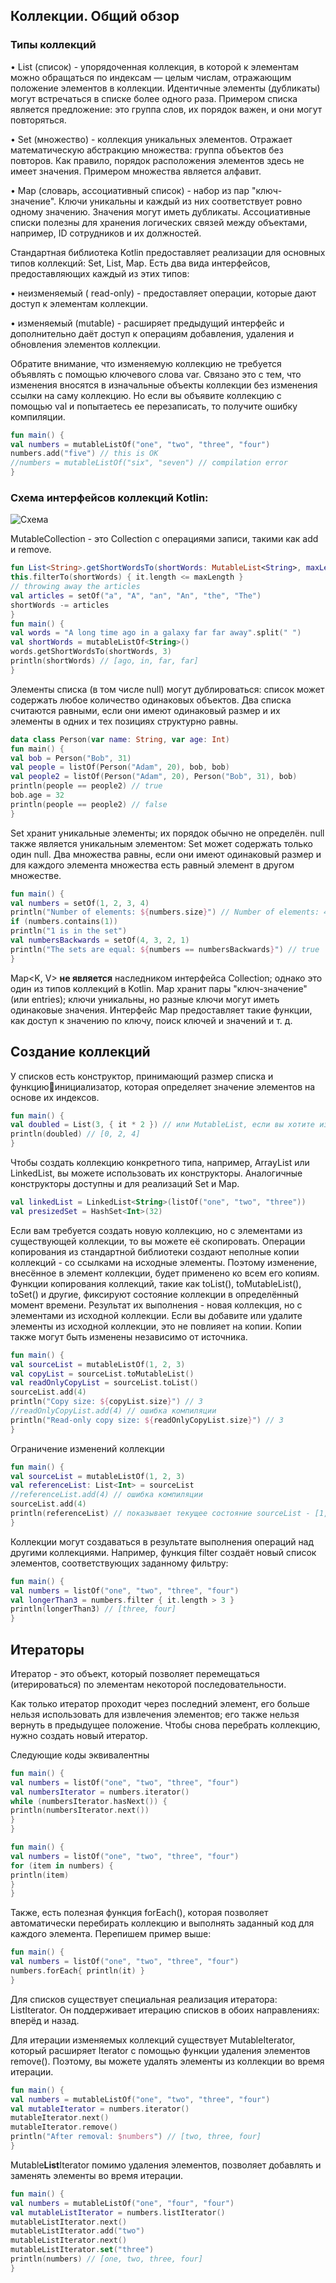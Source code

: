 ## Коллекции. Общий обзор
### Типы коллекций
• List (список) - упорядоченная коллекция, в которой к элементам можно 
обращаться по индексам — целым числам, отражающим положение элементов в 
коллекции. Идентичные элементы (дубликаты) могут встречаться в списке более 
одного раза. Примером списка является предложение: это группа слов, их 
порядок важен, и они могут повторяться.

• Set (множество) - коллекция уникальных элементов. Отражает математическую 
абстракцию множества: группа объектов без повторов. Как правило, порядок 
расположения элементов здесь не имеет значения. Примером множества является 
алфавит.

• Map (словарь, ассоциативный список) - набор из пар "ключ-значение". Ключи 
уникальны и каждый из них соответствует ровно одному значению. Значения 
могут иметь дубликаты. Ассоциативные списки полезны для хранения логических 
связей между объектами, например, ID сотрудников и их должностей.

Стандартная библиотека Kotlin предоставляет реализации для основных типов 
коллекций: Set, List, Map. Есть два вида интерфейсов, предоставляющих каждый из 
этих типов:

• неизменяемый ( read-only) - предоставляет операции, которые дают доступ к 
элементам коллекции.

• изменяемый (mutable) - расширяет предыдущий интерфейс и дополнительно даёт 
доступ к операциям добавления, удаления и обновления элементов коллекции.

Обратите внимание, что изменяемую коллекцию не требуется объявлять с помощью 
ключевого слова var. Связано это с тем, что изменения вносятся в изначальные 
объекты коллекции без изменения ссылки на саму коллекцию. Но если вы объявите 
коллекцию с помощью val и попытаетесь ее перезаписать, то получите ошибку 
компиляции.
```kotlin
fun main() { 
val numbers = mutableListOf("one", "two", "three", "four") 
numbers.add("five") // this is OK 
//numbers = mutableListOf("six", "seven") // compilation error
}
```

### Схема интерфейсов коллекций Kotlin:
![Схема](https://kiparo.com/file_uploads/blog_images/collection_200x_kiparo_com.png)

MutableCollection<T> - это Collection с операциями записи, такими как add и remove.

```kotlin
fun List<String>.getShortWordsTo(shortWords: MutableList<String>, maxLength: Int) {
this.filterTo(shortWords) { it.length <= maxLength } 
// throwing away the articles
val articles = setOf("a", "A", "an", "An", "the", "The") 
shortWords -= articles 
} 
fun main() { 
val words = "A long time ago in a galaxy far far away".split(" ") 
val shortWords = mutableListOf<String>() 
words.getShortWordsTo(shortWords, 3) 
println(shortWords) // [ago, in, far, far]
}
```

Элементы списка (в том числе null) могут дублироваться: список может содержать 
любое количество одинаковых объектов. Два списка считаются равными, если они 
имеют одинаковый размер и их элементы в одних и тех позициях структурно равны.

```kotlin
data class Person(var name: String, var age: Int) 
fun main() { 
val bob = Person("Bob", 31) 
val people = listOf(Person("Adam", 20), bob, bob) 
val people2 = listOf(Person("Adam", 20), Person("Bob", 31), bob) 
println(people == people2) // true
bob.age = 32
println(people == people2) // false
}
```

Set<T> хранит уникальные элементы; их порядок обычно не определён. null также 
является уникальным элементом: Set может содержать только один null. Два 
множества равны, если они имеют одинаковый размер и для каждого элемента 
множества есть равный элемент в другом множестве.

```kotlin
fun main() { 
val numbers = setOf(1, 2, 3, 4) 
println("Number of elements: ${numbers.size}") // Number of elements: 4
if (numbers.contains(1)) 
println("1 is in the set") 
val numbersBackwards = setOf(4, 3, 2, 1) 
println("The sets are equal: ${numbers == numbersBackwards}") // true
}
```

Map<K, V> **не является** наследником интерфейса Collection; однако это один из 
типов коллекций в Kotlin. Map хранит пары "ключ-значение" (или entries); ключи 
уникальны, но разные ключи могут иметь одинаковые значения. Интерфейс Map
предоставляет такие функции, как доступ к значению по ключу, поиск ключей и 
значений и т. д.

## Создание коллекций

У списков есть конструктор, принимающий размер списка и функциюинициализатор, которая определяет значение элементов на основе их индексов.

```kotlin
fun main() { 
val doubled = List(3, { it * 2 }) // или MutableList, если вы хотите изменять содержимое
println(doubled) // [0, 2, 4]
}
```

Чтобы создать коллекцию конкретного типа, например, ArrayList или LinkedList, вы 
можете использовать их конструкторы. Аналогичные конструкторы доступны и для 
реализаций Set и Map.

```kotlin
val linkedList = LinkedList<String>(listOf("one", "two", "three")) 
val presizedSet = HashSet<Int>(32)
```

Если вам требуется создать новую коллекцию, но с элементами из существующей 
коллекции, то вы можете её скопировать. Операции копирования из стандартной 
библиотеки создают неполные копии коллекций - со ссылками на исходные 
элементы. Поэтому изменение, внесённое в элемент коллекции, будет применено ко 
всем его копиям.
Функции копирования коллекций, такие как toList(), toMutableList(), toSet() и другие, 
фиксируют состояние коллекции в определённый момент времени. Результат их 
выполнения - новая коллекция, но с элементами из исходной коллекции. Если вы 
добавите или удалите элементы из исходной коллекции, это не повлияет на копии. 
Копии также могут быть изменены независимо от источника.

```kotlin
fun main() { 
val sourceList = mutableListOf(1, 2, 3) 
val copyList = sourceList.toMutableList() 
val readOnlyCopyList = sourceList.toList() 
sourceList.add(4) 
println("Copy size: ${copyList.size}") // 3
//readOnlyCopyList.add(4) // ошибка компиляции
println("Read-only copy size: ${readOnlyCopyList.size}") // 3
}
```

Ограничение изменений коллекции
```kotlin
fun main() { 
val sourceList = mutableListOf(1, 2, 3) 
val referenceList: List<Int> = sourceList
//referenceList.add(4) // ошибка компиляции
sourceList.add(4) 
println(referenceList) // показывает текущее состояние sourceList - [1, 2, 3, 4]
}
```

Коллекции могут создаваться в результате выполнения операций над другими 
коллекциями. Например, функция filter создаёт новый список элементов, 
соответствующих заданному фильтру:

```kotlin
fun main() { 
val numbers = listOf("one", "two", "three", "four") 
val longerThan3 = numbers.filter { it.length > 3 } 
println(longerThan3) // [three, four]
}
```

## Итераторы

Итератор - это объект, который позволяет перемещаться (итерироваться) по элементам некоторой последовательности.

Как только итератор проходит через последний элемент, его больше нельзя 
использовать для извлечения элементов; его также нельзя вернуть в предыдущее 
положение. Чтобы снова перебрать коллекцию, нужно создать новый итератор.

Следующие коды эквивалентны

```kotlin
fun main() { 
val numbers = listOf("one", "two", "three", "four") 
val numbersIterator = numbers.iterator() 
while (numbersIterator.hasNext()) {
println(numbersIterator.next())
}
}
```

```kotlin
fun main() { 
val numbers = listOf("one", "two", "three", "four") 
for (item in numbers) {
println(item)
}
}
```

Также, есть полезная функция forEach(), которая позволяет автоматически 
перебирать коллекцию и выполнять заданный код для каждого элемента. Перепишем 
пример выше:

```kotlin
fun main() { 
val numbers = listOf("one", "two", "three", "four") 
numbers.forEach{ println(it) }
}
```

Для списков существует специальная реализация итератора: ListIterator. Он 
поддерживает итерацию списков в обоих направлениях: вперёд и назад.

Для итерации изменяемых коллекций существует MutableIterator, который 
расширяет Iterator с помощью функции удаления элементов remove(). Поэтому, вы 
можете удалять элементы из коллекции во время итерации.

```kotlin
fun main() { 
val numbers = mutableListOf("one", "two", "three", "four") 
val mutableIterator = numbers.iterator() 
mutableIterator.next() 
mutableIterator.remove() 
println("After removal: $numbers") // [two, three, four]
}
```

Mutable**List**Iterator помимо удаления элементов, позволяет добавлять и заменять 
элементы во время итерации.

```kotlin
fun main() { 
val numbers = mutableListOf("one", "four", "four") 
val mutableListIterator = numbers.listIterator() 
mutableListIterator.next() 
mutableListIterator.add("two") 
mutableListIterator.next() 
mutableListIterator.set("three") 
println(numbers) // [one, two, three, four]
}
```